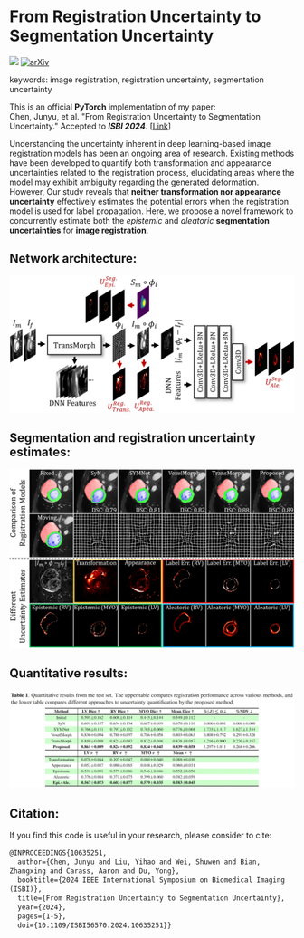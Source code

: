 # From Registration Uncertainty to Segmentation Uncertainty
<a href="https://opensource.org/licenses/MIT"><img src="https://img.shields.io/badge/License-MIT-yellow.svg"></a> [![arXiv](https://img.shields.io/badge/arXiv-2403.05111-b31b1b.svg)](https://arxiv.org/abs/2403.05111)

keywords: image registration, registration uncertainty, segmentation uncertainty

This is an official **PyTorch** implementation of my paper:\
Chen, Junyu, et al. "From Registration Uncertainty to Segmentation Uncertainty." Accepted to ***ISBI 2024***. [[Link](https://ieeexplore.ieee.org/document/10635251)]

Understanding the uncertainty inherent in deep learning-based image registration models has been an ongoing area of research. Existing methods have been developed to quantify both transformation and appearance uncertainties related to the registration process, elucidating areas where the model may exhibit ambiguity regarding the generated deformation. However, Our
study reveals that **neither transformation nor appearance uncertainty** effectively estimates the potential errors when the registration model is used for label propagation. Here, we propose a novel framework to concurrently estimate both the *epistemic* and *aleatoric* **segmentation uncertainties** for **image registration**.
## Network architecture:
<img src="https://github.com/junyuchen245/Registration_Uncertainty/blob/main/figs/framework.jpg" width="800"/>

## Segmentation and registration uncertainty estimates:
<img src="https://github.com/junyuchen245/Registration_Uncertainty/blob/main/figs/qualitative.jpg" width="800"/>

## Quantitative results:
<img src="https://github.com/junyuchen245/Registration_Uncertainty/blob/main/figs/table.jpg" width="800"/>


## Citation:
If you find this code is useful in your research, please consider to cite:
    
    @INPROCEEDINGS{10635251,
      author={Chen, Junyu and Liu, Yihao and Wei, Shuwen and Bian, Zhangxing and Carass, Aaron and Du, Yong},
      booktitle={2024 IEEE International Symposium on Biomedical Imaging (ISBI)}, 
      title={From Registration Uncertainty to Segmentation Uncertainty}, 
      year={2024},
      pages={1-5},
      doi={10.1109/ISBI56570.2024.10635251}}

